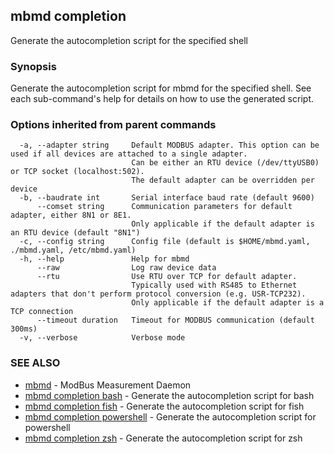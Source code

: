 ## mbmd completion

Generate the autocompletion script for the specified shell

### Synopsis

Generate the autocompletion script for mbmd for the specified shell.
See each sub-command's help for details on how to use the generated script.


### Options inherited from parent commands

```
  -a, --adapter string     Default MODBUS adapter. This option can be used if all devices are attached to a single adapter.
                           Can be either an RTU device (/dev/ttyUSB0) or TCP socket (localhost:502).
                           The default adapter can be overridden per device
  -b, --baudrate int       Serial interface baud rate (default 9600)
      --comset string      Communication parameters for default adapter, either 8N1 or 8E1.
                           Only applicable if the default adapter is an RTU device (default "8N1")
  -c, --config string      Config file (default is $HOME/mbmd.yaml, ./mbmd.yaml, /etc/mbmd.yaml)
  -h, --help               Help for mbmd
      --raw                Log raw device data
      --rtu                Use RTU over TCP for default adapter.
                           Typically used with RS485 to Ethernet adapters that don't perform protocol conversion (e.g. USR-TCP232).
                           Only applicable if the default adapter is a TCP connection
      --timeout duration   Timeout for MODBUS communication (default 300ms)
  -v, --verbose            Verbose mode
```

### SEE ALSO

* [mbmd](mbmd.md)	 - ModBus Measurement Daemon
* [mbmd completion bash](mbmd_completion_bash.md)	 - Generate the autocompletion script for bash
* [mbmd completion fish](mbmd_completion_fish.md)	 - Generate the autocompletion script for fish
* [mbmd completion powershell](mbmd_completion_powershell.md)	 - Generate the autocompletion script for powershell
* [mbmd completion zsh](mbmd_completion_zsh.md)	 - Generate the autocompletion script for zsh

